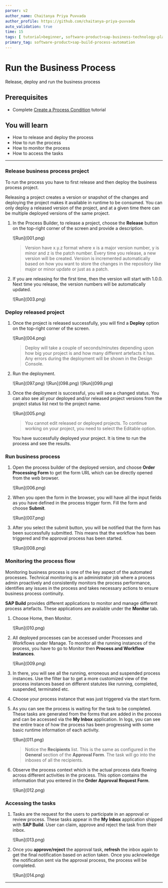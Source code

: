 ```yaml
---
parser: v2
author_name: Chaitanya Priya Puvvada
author_profile: https://github.com/chaitanya-priya-puvvada
auto_validation: true
time: 15
tags: [ tutorial>beginner, software-product>sap-business-technology-platform, tutorial>free-tier ]
primary_tag: software-product>sap-build-process-automation
---
```


# Run the Business Process
<!-- description --> Release, deploy and run the business process

## Prerequisites
- Complete [Create a Process Condition](spa-create-process-condition) tutorial

## You will learn
  - How to release and deploy the process
  - How to run the process
  - How to monitor the process
  - How to access the tasks

---

### Release business process project


To run the process you have to first release and then deploy the business process project.

Releasing a project creates a version or snapshot of the changes and deploying the project makes it available in runtime to be consumed. You can only deploy a released version of the project, and at a given time there can be multiple deployed versions of the same project.

1. In the Process Builder, to release a project, choose the **Release** button on the top-right corner of the screen and provide a description.

    <!-- border -->![Run](001.png)

    > Version have x.y.z format where x is a major version number, y is minor and z is the patch number. Every time you release, a new version will be created. Version is incremented automatically based on how you want to store the changes in the repository like major or minor update or just as a patch.

2. If you are releasing for the first time, then the version will start with 1.0.0. Next time you release, the version numbers will be automatically updated.

    <!-- border -->![Run](003.png)


### Deploy released project


1. Once the project is released successfully, you will find a **Deploy** option on the top-right corner of the screen.

    <!-- border -->![Run](004.png)

    > Deploy will take a couple of seconds/minutes depending upon how big your project is and how many different artefacts it has. Any errors during the deployment will be shown in the Design Console.

2. Run the deployment.

    <!-- border -->![Run](097.png)
    <!-- border -->![Run](098.png)
    <!-- border -->![Run](099.png)

3. Once the deployment is successful, you will see a changed status. You can also see all your deployed and/or released project versions from the project status list next to the project name.

    <!-- border -->![Run](005.png)

    > You cannot edit released or deployed projects. To continue working on your project, you need to select the Editable option.

    You have successfully deployed your project. It is time to run the process and see the results.

### Run business process

1. Open the process builder of the deployed version, and choose **Order Processing Form** to get the form URL which can be directly opened from the web browser.

    <!-- border -->![Run](006.png)

2. When you open the form in the browser, you will have all the input fields as you have defined in the process trigger form. Fill the form and choose **Submit**.

    <!-- border -->![Run](007.png)

3. After you select the submit button, you will be notified that the form has been successfully submitted. This means that the workflow has been triggered and the approval process has been started.

    <!-- border -->![Run](008.png)



### Monitoring the process flow


Monitoring business process is one of the key aspect of the automated processes. Technical monitoring is an administrator job where a process admin proactively and consistently monitors the process performance, identifies any issues in the process and takes necessary actions to ensure business process continuity.

**SAP Build** provides different applications to monitor and manage different process artefacts. These applications are available under the **Monitor** tab.

1. Choose Home, then Monitor.

    <!-- border -->![Run](010.png)

2. All deployed processes can be accessed under Processes and Workflows under Manage. To monitor all the running instances of the process, you have to go to Monitor then **Process and Workflow Instances**.

    <!-- border -->![Run](009.png)


2. In there, you will see all the running, erroneous and suspended process instances. Use the filter bar to get a more customized view of the process instances based on different statutes like running, completed, suspended, terminated etc.

3. Choose your process instance that was just triggered via the start form.
   
4.  As you can see the process is waiting for the task to be completed. These tasks are generated from the forms that are added in the process and can be accessed via the **My Inbox** application. In logs, you can see the entire trace of how the process has been progressing with some basic runtime information of each activity.

    <!-- border -->![Run](011.png)

    > Notice the **Recipients** list. This is the same as configured in the **General** section of the **Approval Form**. The task will go into the inboxes of all the recipients.

5. Observe the process context which is the actual process data flowing across different activities in the process. This option contains the information that you entered in the **Order Approval Request Form**.

    <!-- border -->![Run](012.png)


### Accessing the tasks


1. Tasks are the request for the users to participate in an approval or review process. These tasks appear in the **My Inbox** application shipped with **SAP Build**. User can claim, approve and reject the task from their inbox.

    <!-- border -->![Run](013.png)

2. Once you **approve/reject** the approval task, **refresh** the inbox again to get the final notification based on action taken. Once you acknowledge the notification sent via the approval process, the process will be completed.

    <!-- border -->![Run](014.png)



---
